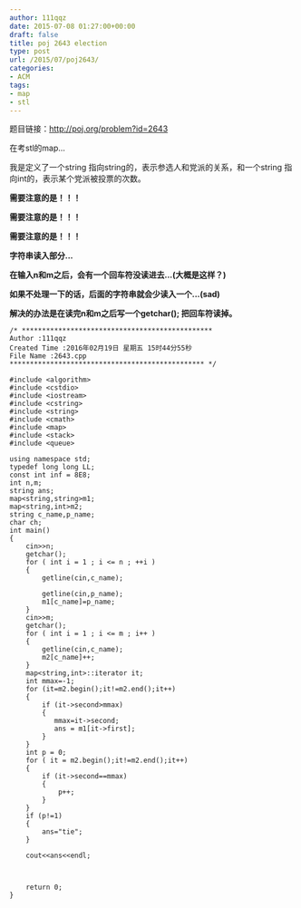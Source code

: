 ```yaml
---
author: 111qqz
date: 2015-07-08 01:27:00+00:00
draft: false
title: poj 2643 election
type: post
url: /2015/07/poj2643/
categories:
- ACM
tags:
- map
- stl
---
```


题目链接：http://poj.org/problem?id=2643







在考stl的map...




我是定义了一个string 指向string的，表示参选人和党派的关系，和一个string 指向int的，表示某个党派被投票的次数。




**需要注意的是！！！**




****需要注意的是！！！****




********需要注意的是！！！********







**字符串读入部分...**




**在输入n和m之后，会有一个回车符没读进去...(大概是这样？)**




**如果不处理一下的话，后面的字符串就会少读入一个...(sad)**




**解决的办法是在读完n和m之后写一个getchar(); 把回车符读掉。**





 

    
    /* ***********************************************
    Author :111qqz
    Created Time :2016年02月19日 星期五 15时44分55秒
    File Name :2643.cpp
    ************************************************ */
    
    #include <algorithm>
    #include <cstdio>
    #include <iostream>
    #include <cstring>
    #include <string>
    #include <cmath>
    #include <map>
    #include <stack>
    #include <queue>
    
    using namespace std;
    typedef long long LL;
    const int inf = 8E8;
    int n,m;
    string ans;
    map<string,string>m1;
    map<string,int>m2;
    string c_name,p_name;
    char ch;
    int main()
    {
        cin>>n;
        getchar();
        for ( int i = 1 ; i <= n ; ++i )
        {
            getline(cin,c_name);
    
            getline(cin,p_name);
            m1[c_name]=p_name;
        }
        cin>>m;
        getchar();
        for ( int i = 1 ; i <= m ; i++ )
        {
            getline(cin,c_name);
            m2[c_name]++;
        }
        map<string,int>::iterator it;
        int mmax=-1;
        for (it=m2.begin();it!=m2.end();it++)
        {
            if (it->second>mmax)
            {
               mmax=it->second;
               ans = m1[it->first];
            }
        }
        int p = 0;
        for ( it = m2.begin();it!=m2.end();it++)
        {
            if (it->second==mmax)
            {
                p++;
            }
        }
        if (p!=1)
        {
            ans="tie";
        }
    
        cout<<ans<<endl;
    
    
    
    	return 0;
    }
    



